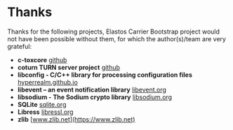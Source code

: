 # Thanks

Thanks for the following projects, Elastos Carrier Bootstrap project would not have been possible without them, for which the author(s)/team are very grateful:

- **c-toxcore** [github](https://github.com/TokTok/c-toxcore)
- **coturn TURN server project** [github](https://github.com/coturn/coturn)
- **libconfig - C/C++ library for processing configuration files** [hyperrealm.github.io](https://hyperrealm.github.io/libconfig/)
- **libevent – an event notification library** [libevent.org](http://libevent.org)
- **libsodium - The Sodium crypto library** [libsodium.org](https://libsodium.org)
- **SQLite** [sqlite.org](http://sqlite.org/)
- **Libress** [libressl.org](https://www.libressl.org)
- **zlib** [www.zlib.net](https://www.zlib.net)

